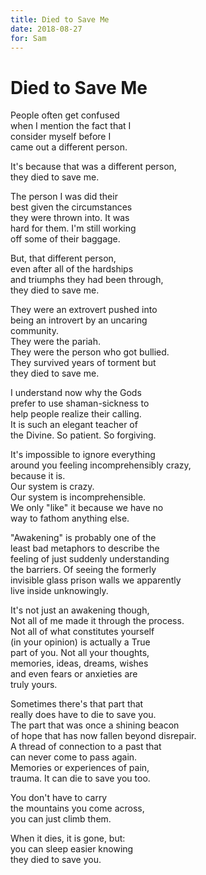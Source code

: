 ```yaml
---
title: Died to Save Me
date: 2018-08-27
for: Sam
---
```


# Died to Save Me

People often get confused  
when I mention the fact that I  
consider myself before I  
came out a different person.

It's because that was a different person,  
they died to save me.

The person I was did their  
best given the circumstances  
they were thrown into. It was  
hard for them. I'm still working  
off some of their baggage.

But, that different person,  
even after all of the hardships  
and triumphs they had been through,  
they died to save me.

They were an extrovert pushed into  
being an introvert by an uncaring  
community.  
They were the pariah.  
They were the person who got bullied.  
They survived years of torment but  
they died to save me.

I understand now why the Gods  
prefer to use shaman-sickness to  
help people realize their calling.  
It is such an elegant teacher of  
the Divine. So patient. So forgiving.

It's impossible to ignore everything  
around you feeling incomprehensibly crazy,  
because it is.  
Our system is crazy.  
Our system is incomprehensible.  
We only "like" it because we have no  
way to fathom anything else.

"Awakening" is probably one of the  
least bad metaphors to describe the  
feeling of just suddenly understanding  
the barriers. Of seeing the formerly  
invisible glass prison walls we apparently  
live inside unknowingly.

It's not just an awakening though,  
Not all of me made it through the process.  
Not all of what constitutes yourself  
(in your opinion) is actually a True  
part of you. Not all your thoughts,  
memories, ideas, dreams, wishes  
and even fears or anxieties are  
truly yours.

Sometimes there's that part that  
really does have to die to save you.  
The part that was once a shining beacon  
of hope that has now fallen beyond disrepair.  
A thread of connection to a past that  
can never come to pass again.  
Memories or experiences of pain,  
trauma. It can die to save you too. 

You don't have to carry  
the mountains you come across,  
you can just climb them.

When it dies, it is gone, but:  
you can sleep easier knowing  
they died to save you.
